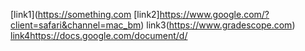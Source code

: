 [link1](https://something.com
[link2]https://www.google.com/?client=safari&channel=mac_bm)
link3(https://www.gradescope.com)
[link4https://docs.google.com/document/d/](1NDRdEzWw1E8vJaWP_bIEAOtFM03z_FfiwXhbNyix8Zo/edit#heading=h.uhclq29qh1jt)